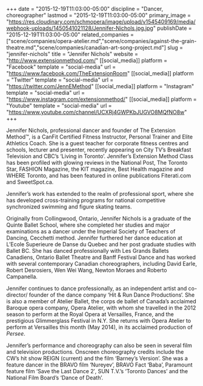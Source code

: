 +++
date = "2015-12-19T11:03:00-05:00"
discipline = "Dancer, choreographer"
lastmod = "2015-12-19T11:03:00-05:00"
primary_image = "https://res.cloudinary.com/schmopera/image/upload/v1545409169/media/webhook-uploads/1450541021128/Jennifer-Nichols.jpg.jpg"
publishDate = "2015-12-19T11:03:00-05:00"
related_companies = ["scene/companies/opera-atelier.md","scene/companies/against-the-grain-theatre.md","scene/companies/canadian-art-song-project.md"]
slug = "jennifer-nichols"
title = "Jennifer Nichols"
website = "http://www.extensionmethod.com/"
[[social_media]]
platform = "Facebook"
template = "social-media"
url = "https://www.facebook.com/TheExtensionRoom"
[[social_media]]
platform = "Twitter"
template = "social-media"
url = "https://twitter.com/JennEMethod"
[[social_media]]
platform = "Instagram"
template = "social-media"
url = "https://www.instagram.com/extensionmethod/"
[[social_media]]
platform = "Youtube"
template = "social-media"
url = "https://www.youtube.com/channel/UCXRj4GWPKbJUGVO8MQfNO8w"
+++

Jennifer Nichols, professional dancer and founder of The Extension Method™, is a CanFit Certified Fitness Instructor, Personal Trainer and Elite Athletics Coach. She is a guest teacher for corporate fitness centres and schools, lecturer and presenter, recently appearing on City TV’s Breakfast Television and CBC’s ‘Living in Toronto’. Jennifer’s Extension Method Class has been profiled with glowing reviews in the National Post, The Toronto Star, FASHION Magazine, the KIT magazine, Best Health magazine and WHERE Toronto, and has been featured in online publications Fiterati.com and SweetSpot.ca.

Jennifer’s work has extended to the realm of professional sport, where she has developed cross-training programs for national competitive synchronized swimming and figure skating teams.

Originally from Collingwood, Ontario, Jennifer Nichols is a graduate of the Quinte Ballet School, where she completed her studies and major examinations as a dancer under the Imperial Society of Teachers of Dancing, Cecchetti method. Jennifer furthered her dance education at L’Ecole Superieure de Danse du Quebec and her post graduate studies with Ballet BC. She has danced professionally with Les Grands Ballets Canadiens, Ontario Ballet Theatre and Banff Festival Dance and has worked with several contemporary Canadian choreographers, including David Earle, Robert Desrosiers, Wen Wei Wang, Newton Moraes and Roberto Campanella.

Jennifer continues to dance professionally, as an independent artist and co-director/ founder of the dance company ‘Hit & Run Dance Productions‘. She is also a member of Atelier Ballet, the corps de ballet of Canada’s acclaimed Baroque opera company, Opera Atelier, with whom she travelled in the 2012 season to perform at the Royal Opera at Versailles, France, and the prestigious Glimmerglass Festival in N.Y. She returns with Opera Atelier to perform at Versailles this month (May 2014), in its acclaimed production of *Persee*.

Jennifer’s performance and choreography can also be seen in several film and television productions. Onscreen choreography credits include the CW’s hit show REIGN (current) and the film ‘Barney’s Version’. She was a feature dancer in the BRAVO film ‘Nureyev’, BRAVO Fact ‘Baba’, Paramount feature film ‘Save the Last Dance 2′, SUN T.V.’s ‘Toronto Dances’ and the National Film Board’s ‘Dance of Death’.
